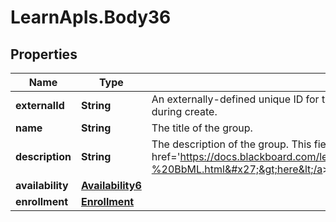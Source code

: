 # LearnApIs.Body36

## Properties
Name | Type | Description | Notes
------------ | ------------- | ------------- | -------------
**externalId** | **String** | An externally-defined unique ID for the group. Defaults to a random UUID if not provided during create. | [optional] 
**name** | **String** | The title of the group. | 
**description** | **String** | The description of the group. This field supports BbML; see &lt;a target&#x3D;&#x27;_blank&#x27; href&#x3D;&#x27;https://docs.blackboard.com/learn/REST/Blackboard%20Markup%20Language%20-%20BbML.html&#x27;&gt;here&lt;/a&gt; for more information. | [optional] 
**availability** | [**Availability6**](Availability6.md) |  | [optional] 
**enrollment** | [**Enrollment**](Enrollment.md) |  | [optional] 
